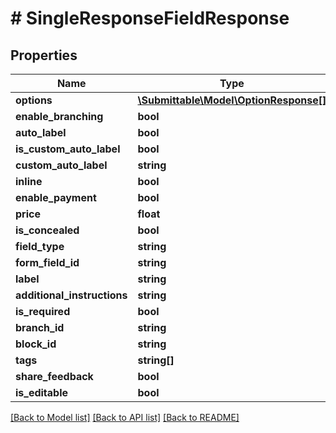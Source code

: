 # # SingleResponseFieldResponse

## Properties

Name | Type | Description | Notes
------------ | ------------- | ------------- | -------------
**options** | [**\Submittable\Model\OptionResponse[]**](OptionResponse.md) |  | [optional]
**enable_branching** | **bool** |  | [optional]
**auto_label** | **bool** |  | [optional]
**is_custom_auto_label** | **bool** |  | [optional]
**custom_auto_label** | **string** |  | [optional]
**inline** | **bool** |  | [optional]
**enable_payment** | **bool** |  | [optional]
**price** | **float** |  | [optional]
**is_concealed** | **bool** |  | [optional]
**field_type** | **string** |  |
**form_field_id** | **string** |  | [optional]
**label** | **string** |  | [optional]
**additional_instructions** | **string** |  | [optional]
**is_required** | **bool** |  | [optional]
**branch_id** | **string** |  | [optional]
**block_id** | **string** |  | [optional]
**tags** | **string[]** |  | [optional]
**share_feedback** | **bool** |  | [optional]
**is_editable** | **bool** |  | [optional]

[[Back to Model list]](../../README.md#models) [[Back to API list]](../../README.md#endpoints) [[Back to README]](../../README.md)
